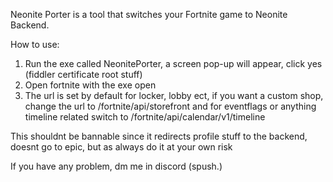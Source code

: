 Neonite Porter is a tool that switches your Fortnite game to Neonite Backend.


How to use:

1. Run the exe called NeonitePorter, a screen pop-up will appear, click yes (fiddler certificate root stuff)
2. Open fortnite with the exe open
3. The url is set by default for locker, lobby ect, if you want a custom shop, change the url to /fortnite/api/storefront and for eventflags or anything timeline related switch to /fortnite/api/calendar/v1/timeline


This shouldnt be bannable since it redirects profile stuff to the backend, doesnt go to epic, but as always do it at your own risk

If you have any problem, dm me in discord (spush.)
